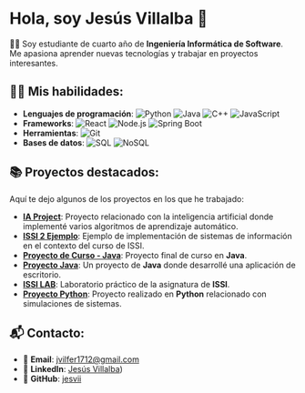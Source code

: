 # Hola, soy Jesús Villalba 👋

👨‍💻 Soy estudiante de cuarto año de **Ingeniería Informática de Software**. Me apasiona aprender nuevas tecnologías y trabajar en proyectos interesantes.

## 🧑‍💻 Mis habilidades:
- **Lenguajes de programación**: 
  ![Python](https://img.shields.io/badge/Python-3776AB?style=for-the-badge&logo=python&logoColor=white) 
  ![Java](https://img.shields.io/badge/Java-007396?style=for-the-badge&logo=java&logoColor=white) 
  ![C++](https://img.shields.io/badge/C++-00599C?style=for-the-badge&logo=cplusplus&logoColor=white) 
  ![JavaScript](https://img.shields.io/badge/JavaScript-F7DF1E?style=for-the-badge&logo=javascript&logoColor=black)
- **Frameworks**: 
  ![React](https://img.shields.io/badge/React-61DAFB?style=for-the-badge&logo=react&logoColor=black) 
  ![Node.js](https://img.shields.io/badge/Node.js-339933?style=for-the-badge&logo=node.js&logoColor=white) 
  ![Spring Boot](https://img.shields.io/badge/Spring%20Boot-6DB33F?style=for-the-badge&logo=springboot&logoColor=white)
- **Herramientas**: 
  ![Git](https://img.shields.io/badge/Git-F05032?style=for-the-badge&logo=git&logoColor=white)
- **Bases de datos**: 
  ![SQL](https://img.shields.io/badge/SQL-4479A1?style=for-the-badge&logo=microsoft-sql-server&logoColor=white) 
  ![NoSQL](https://img.shields.io/badge/NoSQL-47A248?style=for-the-badge&logo=nosql&logoColor=white)

## 📚 Proyectos destacados:
Aquí te dejo algunos de los proyectos en los que he trabajado:

- **[IA Project](https://github.com/jesvii/ia-proyect)**: Proyecto relacionado con la inteligencia artificial donde implementé varios algoritmos de aprendizaje automático.
- **[ISSI 2 Ejemplo](https://github.com/jesvii/issi2ejemplo)**: Ejemplo de implementación de sistemas de información en el contexto del curso de ISSI.
- **[Proyecto de Curso - Java](https://github.com/jesvii/java)**: Proyecto final de curso en **Java**.
- **[Proyecto Java](https://github.com/jesvii/javaproyecto)**: Un proyecto de **Java** donde desarrollé una aplicación de escritorio.
- **[ISSI LAB](https://github.com/jesvii/ISSI-LAB)**: Laboratorio práctico de la asignatura de **ISSI**.
- **[Proyecto Python](https://github.com/jesvii/proyecto-python-jesvii)**: Proyecto realizado en **Python** relacionado con simulaciones de sistemas.

## 📬 Contacto:
- 📧 **Email**: [jvilfer1712@gmail.com](mailto:jvilfer1712@gmail.com)
- 🔗 **LinkedIn**: [Jesús Villalba](https://www.linkedin.com/in/jesus-villalba-8a922b319/))
- 🔗 **GitHub**: [jesvii](https://github.com/jesvii)

